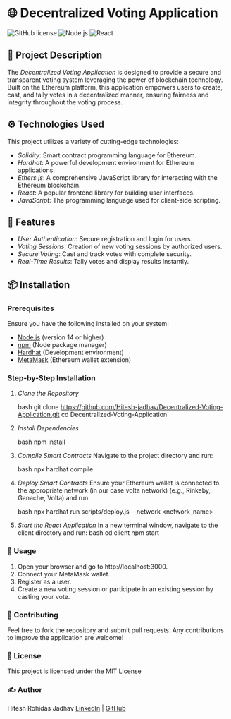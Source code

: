 # 🌐 Decentralized Voting Application

![GitHub license](https://img.shields.io/badge/license-MIT-blue.svg)
![Node.js](https://img.shields.io/badge/node-%3E%3D14.0.0-brightgreen)
![React](https://img.shields.io/badge/react-v17.0.2-61DAFB?style=flat&logo=react&logoColor=black)

## 📖 Project Description

The *Decentralized Voting Application* is designed to provide a secure and transparent voting system leveraging the power of blockchain technology. Built on the Ethereum platform, this application empowers users to create, cast, and tally votes in a decentralized manner, ensuring fairness and integrity throughout the voting process.

## ⚙ Technologies Used

This project utilizes a variety of cutting-edge technologies:

- *Solidity*: Smart contract programming language for Ethereum.
- *Hardhat*: A powerful development environment for Ethereum applications.
- *Ethers.js*: A comprehensive JavaScript library for interacting with the Ethereum blockchain.
- *React*: A popular frontend library for building user interfaces.
- *JavaScript*: The programming language used for client-side scripting.

## 🌟 Features

- *User Authentication*: Secure registration and login for users.
- *Voting Sessions*: Creation of new voting sessions by authorized users.
- *Secure Voting*: Cast and track votes with complete security.
- *Real-Time Results*: Tally votes and display results instantly.

## 📦 Installation

### Prerequisites

Ensure you have the following installed on your system:

- [Node.js](https://nodejs.org/) (version 14 or higher)
- [npm](https://www.npmjs.com/) (Node package manager)
- [Hardhat](https://hardhat.org/) (Development environment)
- [MetaMask](https://metamask.io/) (Ethereum wallet extension)

### Step-by-Step Installation

1. *Clone the Repository*

   bash
   git clone https://github.com/Hitesh-jadhav/Decentralized-Voting-Application.git
   cd Decentralized-Voting-Application
   

2. *Install Dependencies*

    bash
    npm install
    

3. *Compile Smart Contracts*
     Navigate to the project directory and run:

    bash
    npx hardhat compile
    

4. *Deploy Smart Contracts*
   Ensure your Ethereum wallet is connected to the appropriate network (in our case volta network)  (e.g., Rinkeby, Ganache, Volta) and run:

    bash
    npx hardhat run scripts/deploy.js --network <network_name>
    

5. *Start the React Application*
    In a new terminal window, navigate to the client directory and run:
    bash
    cd client
    npm start
    

### 🚀 Usage
1. Open your browser and go to http://localhost:3000.
2. Connect your MetaMask wallet.
3. Register as a user.
4. Create a new voting session or participate in an existing session by casting your vote.

### 🤝 Contributing
Feel free to fork the repository and submit pull requests. Any contributions to improve the application are welcome!

### 📄 License
This project is licensed under the MIT License

### ✍ Author
Hitesh Rohidas Jadhav
[LinkedIn](https://www.linkedin.com/in/hitesh-jadhav-983b41264/) | [GitHub](https://github.com/Hitesh-jadhav)